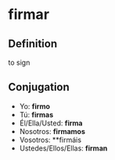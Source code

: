 # firmar

## Definition
to sign

## Conjugation

- Yo: **firmo**
- Tú: **firmas**
- Él/Ella/Usted: **firma**
- Nosotros: **firmamos**
- Vosotros: **firmáis
- Ustedes/Ellos/Ellas: **firman**